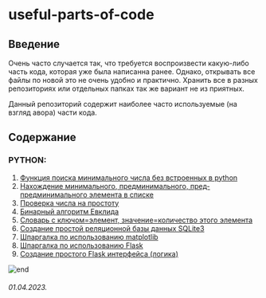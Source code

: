 # useful-parts-of-code

## **Введение**
Очень часто случается так, что требуется воспроизвести какую-либо часть кода, которая уже была написанна ранее. Однако, открывать все файлы по новой это не очень удобно и практично. Хранить все в разных репозиториях или отдельных папках так же вариант не из приятных.

Данный репозиторий содержит наиболее часто используемые (на взгляд авора) части кода.

## **Содержание**
### **PYTHON**:
1. [Функция поиска минимального числа без встроенных в python](/scr/find_min_elem_from_list.py)
2. [Нахождение минимального, предминимального, пред-предминимального элемента в списке](/scr/before-min_elem_from_list.py)
3. [Проверка числа на простоту](/scr/prost_number.py)
4. [Бинарный алгоритм Евклида](/scr/bynary_alg_Evklida.py)
5. [Словарь с ключом=элемент, значение=количество этого элемента](/scr/find_search_in-dictionary_elem.py)
6. [Создание простой реляционной базы данных SQLite3](/scr/simple-data_base-SQL.py)
7. [Шпаргалка по использованию matplotlib](/cheat-sheets/matplotlib.md)
8. [Шпаргалка по использованию Flask](/cheat-sheets/Flask.md)
9. [Создание простого Flask интерфейса (логика)](/scr/pattern_web-app.py)

![end](https://stormpath.com/wp-content/uploads/2016/04/python-logo.png)


###### 01.04.2023.